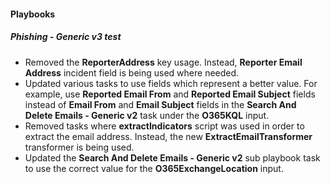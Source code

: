 
#### Playbooks
##### Phishing - Generic v3 test
- Removed the **ReporterAddress** key usage. Instead, **Reporter Email Address** incident field is being used where needed.
- Updated various tasks to use fields which represent a better value. For example, use **Reported Email From** and **Reported Email Subject** fields instead of **Email From** and **Email Subject** fields in the **Search And Delete Emails - Generic v2** task under the **O365KQL** input.
- Removed tasks where **extractIndicators** script was used in order to extract the email address. Instead, the new **ExtractEmailTransformer** transformer is being used.
- Updated the **Search And Delete Emails - Generic v2** sub playbook task to use the correct value for the **O365ExchangeLocation** input.
